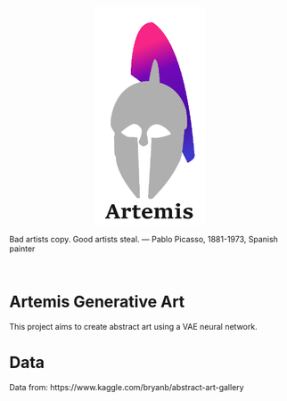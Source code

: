 
<p align="center">
<img width="200" src="https://raw.githubusercontent.com/wisespira/Artemis-Generative-Art/master/logo.png">
 
 Bad artists copy. Good artists steal.
—  Pablo Picasso, 1881-1973, Spanish painter

</p>

<br>
<h1>Artemis Generative Art</h1>
This project aims to create abstract art using a VAE neural network.  
<h1>Data</h1>
Data from: https://www.kaggle.com/bryanb/abstract-art-gallery
